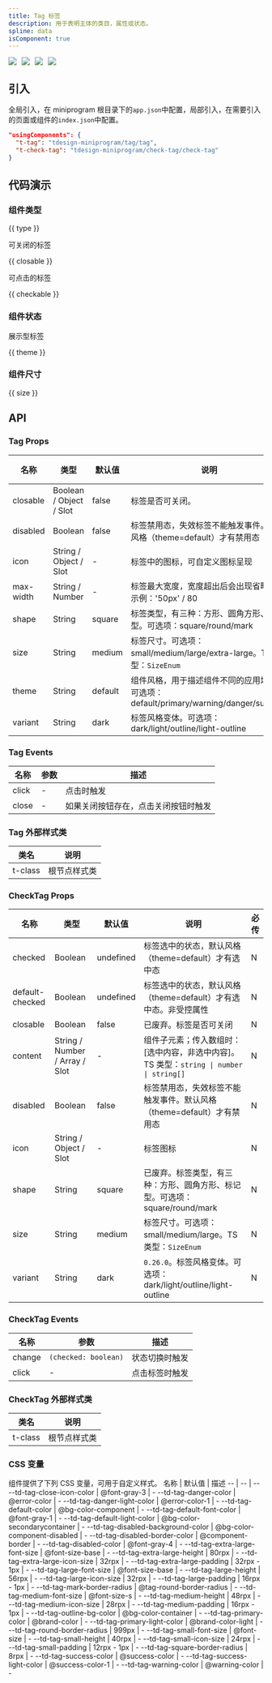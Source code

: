 ```yaml
---
title: Tag 标签
description: 用于表明主体的类目，属性或状态。
spline: data
isComponent: true
---
```


<span class="coverages-badge" style="margin-right: 10px"><img src="https://img.shields.io/badge/coverages%3A%20lines-100%25-blue" /></span><span class="coverages-badge" style="margin-right: 10px"><img src="https://img.shields.io/badge/coverages%3A%20functions-100%25-blue" /></span><span class="coverages-badge" style="margin-right: 10px"><img src="https://img.shields.io/badge/coverages%3A%20statements-100%25-blue" /></span><span class="coverages-badge" style="margin-right: 10px"><img src="https://img.shields.io/badge/coverages%3A%20branches-100%25-blue" /></span>

## 引入

全局引入，在 miniprogram 根目录下的`app.json`中配置，局部引入，在需要引入的页面或组件的`index.json`中配置。

```json
"usingComponents": {
  "t-tag": "tdesign-miniprogram/tag/tag",
  "t-check-tag": "tdesign-miniprogram/check-tag/check-tag"
}
```

## 代码演示

### 组件类型

{{ type }}

可关闭的标签

{{ closable }}

可点击的标签

{{ checkable }}

### 组件状态

展示型标签

{{ theme }}

### 组件尺寸

{{ size }}

## API

### Tag Props

 名称        | 类型                      | 默认值     | 说明                                                            | 必传 
-----------|-------------------------|---------|---------------------------------------------------------------|----
 closable  | Boolean / Object / Slot | false   | 标签是否可关闭。                                                      | N  
 disabled  | Boolean                 | false   | 标签禁用态，失效标签不能触发事件。默认风格（theme=default）才有禁用态                     | N  
 icon      | String / Object / Slot  | -       | 标签中的图标，可自定义图标呈现                                               | N  
 max-width | String / Number         | -       | 标签最大宽度，宽度超出后会出现省略号。示例：'50px' / 80                             | N  
 shape     | String                  | square  | 标签类型，有三种：方形、圆角方形、标记型。可选项：square/round/mark                    | N  
 size      | String                  | medium  | 标签尺寸。可选项：small/medium/large/extra-large。TS 类型：`SizeEnum`      | N  
 theme     | String                  | default | 组件风格，用于描述组件不同的应用场景。可选项：default/primary/warning/danger/success | N  
 variant   | String                  | dark    | 标签风格变体。可选项：dark/light/outline/light-outline                   | N  

### Tag Events

 名称    | 参数 | 描述                 
-------|----|--------------------
 click | -  | 点击时触发              
 close | -  | 如果关闭按钮存在，点击关闭按钮时触发 

### Tag 外部样式类

 类名      | 说明     
---------|-------- 
 t-class | 根节点样式类 

### CheckTag Props

 名称              | 类型                             | 默认值       | 说明                                                            | 必传 
-----------------|--------------------------------|-----------|---------------------------------------------------------------|----
 checked         | Boolean                        | undefined | 标签选中的状态，默认风格（theme=default）才有选中态                              | N  
 default-checked | Boolean                        | undefined | 标签选中的状态，默认风格（theme=default）才有选中态。非受控属性                        | N  
 closable        | Boolean                        | false     | 已废弃。标签是否可关闭                                                   | N  
 content         | String / Number / Array / Slot | -         | 组件子元素；传入数组时：[选中内容，非选中内容]。TS 类型：`string \| number \| string[]` | N  
 disabled        | Boolean                        | false     | 标签禁用态，失效标签不能触发事件。默认风格（theme=default）才有禁用态                     | N  
 icon            | String / Object / Slot         | -         | 标签图标                                                          | N  
 shape           | String                         | square    | 已废弃。标签类型，有三种：方形、圆角方形、标记型。可选项：square/round/mark                | N  
 size            | String                         | medium    | 标签尺寸。可选项：small/medium/large。TS 类型：`SizeEnum`                  | N  
 variant         | String                         | dark      | `0.26.0`。标签风格变体。可选项：dark/light/outline/light-outline          | N  

### CheckTag Events

 名称     | 参数                   | 描述      
--------|----------------------|---------
 change | `(checked: boolean)` | 状态切换时触发 
 click  | -                    | 点击标签时触发 

### CheckTag 外部样式类

 类名      | 说明     
---------|-------- 
 t-class | 根节点样式类 

### CSS 变量

组件提供了下列 CSS 变量，可用于自定义样式。
名称 | 默认值 | 描述
-- | -- | --
--td-tag-close-icon-color | @font-gray-3 | -
--td-tag-danger-color | @error-color | -
--td-tag-danger-light-color | @error-color-1 | -
--td-tag-default-color | @bg-color-component | -
--td-tag-default-font-color | @font-gray-1 | -
--td-tag-default-light-color | @bg-color-secondarycontainer | -
--td-tag-disabled-background-color | @bg-color-component-disabled | -
--td-tag-disabled-border-color | @component-border | -
--td-tag-disabled-color | @font-gray-4 | -
--td-tag-extra-large-font-size | @font-size-base | -
--td-tag-extra-large-height | 80rpx | -
--td-tag-extra-large-icon-size | 32rpx | -
--td-tag-extra-large-padding | 32rpx - 1px | -
--td-tag-large-font-size | @font-size-base | -
--td-tag-large-height | 56rpx | -
--td-tag-large-icon-size | 32rpx | -
--td-tag-large-padding | 16rpx - 1px | -
--td-tag-mark-border-radius | @tag-round-border-radius | -
--td-tag-medium-font-size | @font-size-s | -
--td-tag-medium-height | 48rpx | -
--td-tag-medium-icon-size | 28rpx | -
--td-tag-medium-padding | 16rpx - 1px | -
--td-tag-outline-bg-color | @bg-color-container | -
--td-tag-primary-color | @brand-color | -
--td-tag-primary-light-color | @brand-color-light | -
--td-tag-round-border-radius | 999px | -
--td-tag-small-font-size | @font-size | -
--td-tag-small-height | 40rpx | -
--td-tag-small-icon-size | 24rpx | -
--td-tag-small-padding | 12rpx - 1px | -
--td-tag-square-border-radius | 8rpx | -
--td-tag-success-color | @success-color | -
--td-tag-success-light-color | @success-color-1 | -
--td-tag-warning-color | @warning-color | - 
